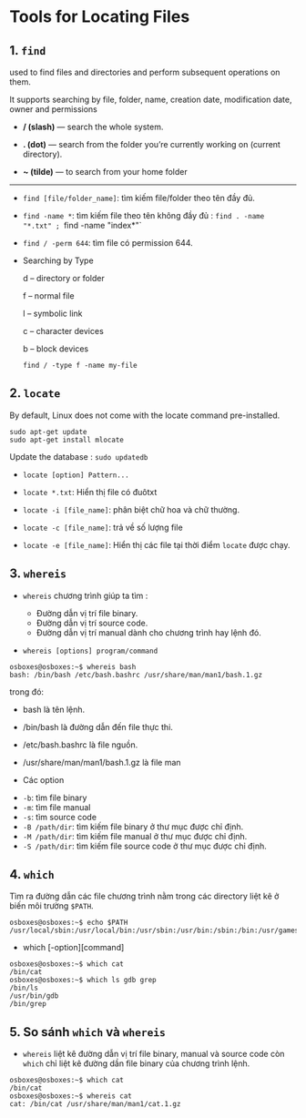 # Tools for Locating Files
## 1. `find`
used to find files and directories and perform subsequent operations on them. 

It supports searching by file, folder, name, creation date, modification date, owner and permissions

- **/ (slash)** — search the whole system.

- **. (dot)** — search from the folder you’re currently working on (current directory).

- **~ (tilde)** — to search from your home folder

------------------------------------------------

- `find [file/folder_name]`: tìm kiếm file/folder theo tên đầy đủ. 

- `find -name *`: tìm kiếm file theo tên không đầy đủ : `find . -name "*.txt" ; `find -name "index*"`

- `find / -perm 644`: tìm file có permission 644.


- Searching by Type

    d – directory or folder
    
    f – normal file
    
    l – symbolic link
    
    c – character devices
    
    b – block devices
    
  `find / -type f -name my-file`




## 2. `locate`

By default, Linux does not come with the locate command pre-installed.
```
sudo apt-get update
sudo apt-get install mlocate
```

Update the database :  `sudo updatedb`



- `locate [option] Pattern...`

- `locate *.txt`: Hiển thị file có đuôtxt

- `locate -i [file_name]`: phân biệt chữ hoa và chữ thường.
- `locate -c [file_name]`: trả về số lượng file
- `locate -e [file_name]`: Hiển thị các file tại thời điểm `locate` được chạy. 

## 3. `whereis`

- `whereis` chương trình giúp ta tìm :
   + Đường dẫn vị trí file binary.
   + Đường dẫn vị trí source code.
   + Đường dẫn vị trí manual dành cho chương trình hay lệnh đó.

- `whereis [options] program/command`

```
osboxes@osboxes:~$ whereis bash
bash: /bin/bash /etc/bash.bashrc /usr/share/man/man1/bash.1.gz
```
trong đó: 
- bash là tên lệnh.
- /bin/bash là đường dẫn đến file thực thi.
- /etc/bash.bashrc là file nguồn.
- /usr/share/man/man1/bash.1.gz là file man



- Các option
 + `-b`: tìm file binary 
 + `-m`: tìm file manual 
 + `-s`: tìm source code
 + `-B /path/dir`: tìm kiếm file binary ở thư mục được chỉ định.
 + `-M /path/dir`: tìm kiếm file manual ở thư mục được chỉ định.
 + `-S /path/dir`: tìm kiếm file source code ở thư mục được chỉ định.

## 4. `which`
Tìm ra đường dẫn các file chương trình nằm trong các directory liệt kê ở biến môi trường `$PATH`. 

```
osboxes@osboxes:~$ echo $PATH
/usr/local/sbin:/usr/local/bin:/usr/sbin:/usr/bin:/sbin:/bin:/usr/games:/usr/local/games:/snap/bin
```
- which [-option][command]

```
osboxes@osboxes:~$ which cat
/bin/cat
osboxes@osboxes:~$ which ls gdb grep 
/bin/ls
/usr/bin/gdb
/bin/grep
```

## 5. So sánh `which` và `whereis`
- `whereis` liệt kê đường dẫn vị trí file binary, manual và source code còn `which` chỉ liệt kê đường dần file binary của chương trình lệnh.

```
osboxes@osboxes:~$ which cat
/bin/cat
osboxes@osboxes:~$ whereis cat
cat: /bin/cat /usr/share/man/man1/cat.1.gz
